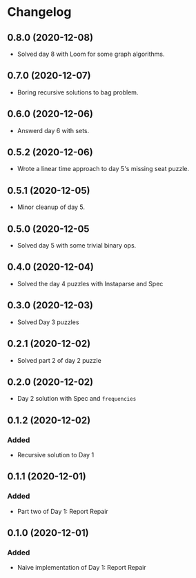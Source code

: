 # Changelog

## 0.8.0 (2020-12-08)

- Solved day 8 with Loom for some graph algorithms.

## 0.7.0 (2020-12-07)

- Boring recursive solutions to bag problem.

## 0.6.0 (2020-12-06)

- Answerd day 6 with sets.

## 0.5.2 (2020-12-06)

- Wrote a linear time approach to day 5's missing seat puzzle.

## 0.5.1 (2020-12-05)

- Minor cleanup of day 5.

## 0.5.0 (2020-12-05

- Solved day 5 with some trivial binary ops.

## 0.4.0 (2020-12-04)

- Solved the day 4 puzzles with Instaparse and Spec

## 0.3.0 (2020-12-03)

- Solved Day 3 puzzles

## 0.2.1 (2020-12-02)

- Solved part 2 of day 2 puzzle

## 0.2.0 (2020-12-02)

- Day 2 solution with Spec and `frequencies`

## 0.1.2 (2020-12-02)

### Added

- Recursive solution to Day 1

## 0.1.1 (2020-12-01)

### Added

- Part two of Day 1: Report Repair

## 0.1.0 (2020-12-01)

### Added

- Naive implementation of Day 1: Report Repair

